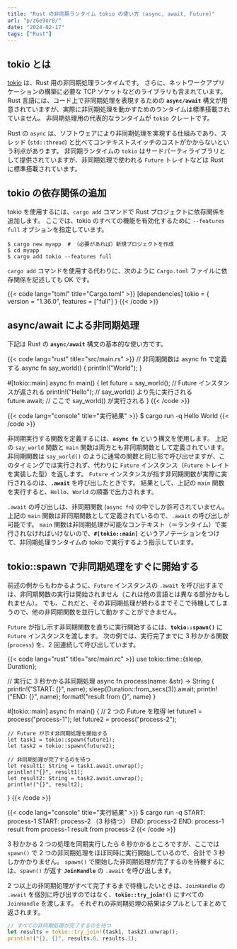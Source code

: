 ```yaml
---
title: "Rust の非同期ランタイム tokio の使い方 (async, await, Future)"
url: "p/z6e9or8/"
date: "2024-02-17"
tags: ["Rust"]
---
```


tokio とは
----

[tokio](https://tokio.rs/) は、Rust 用の非同期処理ランタイムです。
さらに、ネットワークアプリケーションの構築に必要な TCP ソケットなどのライブラリも含まれています。
Rust 言語には、コード上で非同期処理を表現するための __`async/await`__ 構文が用意されていますが、実際に非同期処理を動かすためのランタイムは標準搭載されていません。
非同期処理用の代表的なランタイムが `tokio` クレートです。

Rust の `async` は、ソフトウェアにより非同期処理を実現する仕組みであり、スレッド (`std::thread`) と比べてコンテキストスイッチのコストがかからないという利点があります。
非同期ランタイムの `tokio` はサードパーティライブラリとして提供されていますが、非同期処理で使われる `Future` トレイトなどは Rust に標準搭載されています。


tokio の依存関係の追加
----

tokio を使用するには、`cargo add` コマンドで Rust プロジェクトに依存関係を追加します。
ここでは、tokio のすべての機能を有効化するために `--features full` オプションを指定しています。

```console
$ cargo new myapp  # （必要があれば）新規プロジェクトを作成
$ cd myapp
$ cargo add tokio --features full
```

`cargo add` コマンドを使用する代わりに、次のように `Cargo.toml` ファイルに依存関係を記述しても OK です。

{{< code lang="toml" title="Cargo.toml" >}}
[dependencies]
tokio = { version = "1.36.0", features = ["full"] }
{{< /code >}}


async/await による非同期処理
----

下記は Rust の __`async/await`__ 構文の基本的な使い方です。

{{< code lang="rust" title="src/main.rs" >}}
// 非同期関数は async fn で定義する
async fn say_world() {
    println!("World");
}

#[tokio::main]
async fn main() {
    let future = say_world();  // Future インスタンスが返される
    println!("Hello");         // say_world() より先に実行される
    future.await;              // ここで say_world() が実行される
}
{{< /code >}}

{{< code lang="console" title="実行結果" >}}
$ cargo run -q
Hello
World
{{< /code >}}

非同期実行する関数を定義するには、__`async fn`__ という構文を使用します。
上記の `say_world` 関数と `main` 関数は両方とも非同期関数として定義されています。
非同期関数は `say_world()` のように通常の関数と同じ形で呼び出せますが、このタイミングでは実行されず、代わりに `Future` インスタンス（`Future` トレイトを実装した型）を返します。
`Future` インスタンスが指す非同期関数が実際に実行されるのは、__`.await`__ を呼び出したときです。
結果として、上記の `main` 関数を実行すると、`Hello`、`World` の順番で出力されます。

`.await` の呼び出しは、非同期関数 (`async fn`) の中でしか許可されていません。
上記の `main` 関数は非同期関数として定義されているので、`.await` の呼び出しが可能です。
`main` 関数は非同期処理が可能なコンテキスト（＝ランタイム）で実行されなければいけないので、__`#[tokio::main]`__ というアノテーションをつけて、非同期処理ランタイムの tokio で実行するよう指示しています。


tokio::spawn で非同期処理をすぐに開始する
----

前述の例からもわかるように、`Future` インスタンスの `.await` を呼び出すまでは、非同期関数の実行は開始されません（これは他の言語とは異なる部分かもしれません）。
でも、これだと、その非同期処理が終わるまでそこで待機してしまうので、他の非同期関数を並行して動かすことができません。

`Future` が指し示す非同期関数を直ちに実行開始するには、__`tokio::spawn()`__ に `Future` インスタンスを渡します。
次の例では、実行完了までに 3 秒かかる関数 (`process`) を、2 回連続して呼び出しています。

{{< code lang="rust" title="src/main.rc" >}}
use tokio::time::{sleep, Duration};

// 実行に 3 秒かかる非同期処理
async fn process(name: &str) -> String {
    println!("START: {}", name);
    sleep(Duration::from_secs(3)).await;
    println!("END: {}", name);
    format!("result from {}", name)
}

#[tokio::main]
async fn main() {
    // 2 つの Future を取得
    let future1 = process("process-1");
    let future2 = process("process-2");

    // Future が示す非同期処理を開始する
    let task1 = tokio::spawn(future1);
    let task2 = tokio::spawn(future2);

    // 非同期処理が完了するのを待つ
    let result1: String = task1.await.unwrap();
    println!("{}", result1);
    let result2: String = task2.await.unwrap();
    println!("{}", result2);
}
{{< /code >}}

{{< code lang="console" title="実行結果" >}}
$ cargo run -q
START: process-1
START: process-2
  （3 秒待つ）
END: process-2
END: process-1
result from process-1
result from process-2
{{< /code >}}

3 秒かかる 2 つの処理を同期実行したら 6 秒かかるところですが、ここでは `spawn()` で 2 つの非同期処理をほぼ同時に実行開始しているので、合計で 3 秒しかかかりません。
`spawn()` で開始した非同期処理が完了するのを待機するには、`spawn()` が返す __`JoinHandle`__ の `.await` を呼び出します。

2 つ以上の非同期処理がすべて完了するまで待機したいときは、`JoinHandle` の `.await` を個別に呼び出すのではなく、__`tokio::try_join!()`__ にすべての `JoinHandle` を渡します。
それぞれの非同期処理の結果はタプルとしてまとめて返されます。

```rust
// すべての非同期処理が完了するのを待つ
let results = tokio::try_join!(task1, task2).unwrap();
println!("{}, {}", results.0, results.1);
```

